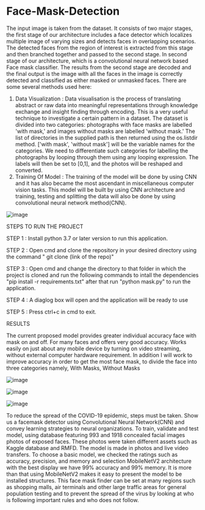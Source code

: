 # Face-Mask-Detection

The input image is taken from the dataset. It consists of two major stages, the first stage of our architecture includes a face detector which localizes multiple image of varying sizes and detects faces in overlapping scenarios.
The detected faces from the region of interest is extracted from this stage and then branched together and passed to the second stage.
In second stage of our architecture, which is a convolutional neural network based Face mask classifier. The results from the second stage are decoded and the final output is the image with all the faces in the image is correctly detected and classified as either masked or unmasked faces.
There are some several methods used here:
1. Data Visualization : Data visualisation is the process of translating abstract or raw data into meaningful representations through knowledge exchange and insight finding through encoding. This is a very useful technique to investigate a certain pattern in a dataset.
The dataset is divided into two categories: photographs with face masks are labelled 'with mask,' and images without masks are labelled 'without mask.' The list of directories in the supplied path is then returned using the os.listdir method. ['with mask', 'without mask'] will be the variable names for the categories.
We need to differentiate such categories for labelling the photographs by looping through them using any looping expression. The labels will then be set to [0,1], and the photos will be reshaped and converted.
2. Training Of Model : The training of the model will be done by using CNN and it has also became the most ascendant in miscellaneous computer vision tasks.
This model will be built by using CNN architecture and training, testing and splitting the data will also be done by using convolutional neural network method(CNN).



![image](https://user-images.githubusercontent.com/91552411/180310119-a9f3706c-73f4-4737-9aeb-7864a41a0776.png)



STEPS TO RUN THE PROJECT

STEP 1 : Install python 3.7 or later version to run this application.

STEP 2 : Open cmd and clone the repository in your desired directory using the command " git clone (link of the repo)"

STEP 3 : Open cmd and change the directory to that folder in which the project is cloned and run the following commands to intall the dependencies "pip install -r              requirements.txt" after that run "python mask.py" to run the application.

STEP 4 : A diaglog box will open and the application will be ready to use

STEP 5 : Press ctrl+c in cmd to exit.





RESULTS 


The current proposed model provides greater individual accuracy face with mask on and off. For many faces and offers very good accuracy. 
Works easily on just about any mobile device by turning on video streaming, without external computer hardware requirement. 
In addition I will work to improve accuracy in order to get the most face mask, to divide the face into three categories namely, With Masks, Without Masks


![image](https://user-images.githubusercontent.com/91552411/180310602-6793dd43-32e6-47e1-b4b1-a5881d98613f.png)


![image](https://user-images.githubusercontent.com/91552411/180310737-143b9ba8-734c-4c4c-9d1b-37a0e33ebb22.png)

![image](https://user-images.githubusercontent.com/91552411/180310779-afd97697-41a4-4fd3-a0b3-9a3583b74e30.png)






To reduce the spread of the COVID-19 epidemic, steps must be taken. Show us a facemask detector using Convolutional Neural Network(CNN) and convey learning strategies to neural organizations. 
To train, validate and test model, using database featuring 993 and 1918 concealed facial images photos of exposed faces. These photos were taken different assets such as Kaggle database and RMFD. 
The model is made in photos and live video transfers. To choose a basic model, we checked the ratings such as accuracy, precision, and memory and selection MobileNetV2 architecture with the best display we have 99% accuracy and 99% memory. 
It is more than that using MobileNetV2 makes it easy to present the model to be installed structures. 
This face mask finder can be set at many regions such as shopping malls, air terminals and other large traffic areas for general population testing and to prevent 
the spread of the virus by looking at who is following important rules and who does not follow.


